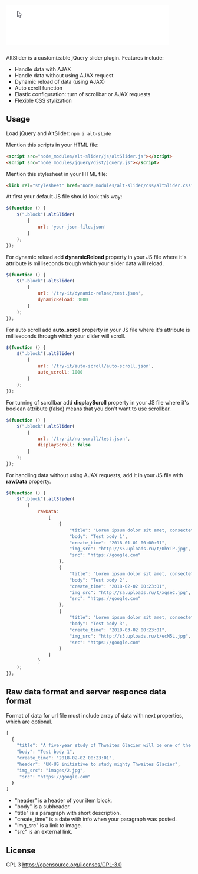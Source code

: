 # ![](https://github.com/Trixwell/altSlider/blob/master/gif/new.gif) 
AltSlider is a customizable jQuery slider plugin. Features include:

* Handle data with AJAX
* Handle data without using AJAX request
* Dynamic reload of data (using AJAX)
* Auto scroll function
* Elastic configuration: turn of scrollbar or AJAX requests
* Flexible CSS stylization

## Usage

Load jQuery and AltSlider: `npm i alt-slide`

Mention this scripts in your HTML file:

```html
<script src="node_modules/alt-slider/js/altSlider.js"></script>
<script src="node_modules/jquery/dist/jquery.js"></script>
```

Mention this stylesheet in your HTML file:

```html
<link rel="stylesheet" href="node_modules/alt-slider/css/altSlider.css">
```

At first your default JS file should look this way:
```js
$(function () {
    $(".block").altSlider(
        {
            url: 'your-json-file.json'
        }
    );
});
```
For dynamic reload add **dynamicReload** property in your JS file where it's attribute is milliseconds trough which your slider data will reload.
```js
$(function () {
    $(".block").altSlider(
        {
            url: '/try-it/dynamic-reload/test.json',
            dynamicReload: 3000
        }
    );
});
```

For auto scroll add **auto_scroll** property in your JS file where it's attribute is milliseconds through which your slider will scroll.

```js
$(function () {
    $(".block").altSlider(
        {
            url: '/try-it/auto-scroll/auto-scroll.json',
            auto_scroll: 1000
        }
    );
});
```

For turning of scrollbar add **displayScroll** property in your JS file where it's boolean attribute (false) means that you don't want to use scrollbar.

```js
$(function () {
    $(".block").altSlider(
        {
            url: '/try-it/no-scroll/test.json',
            displayScroll: false
        }
    );
});
```

For handling data without using AJAX requests, add it in your JS file with **rawData** property.


```js
$(function () {
    $(".block").altSlider(
        {
            rawData:
                [
                    {
                        "title": "Lorem ipsum dolor sit amet, consectetur adipisicing elit. A animi at corporis dignissimos error, facilis ipsum iste iusto, labore minima, nihil obcaecati placeat possimus quasi qui rem saepe soluta voluptates.",
                        "body": "Test body 1",
                        "create_time": "2018-01-01 00:00:01",
                        "img_src": "http://s5.uploads.ru/t/0hYTP.jpg",
                        "src": "https://google.com"
                    },
                    {
                        "title": "Lorem ipsum dolor sit amet, consectetur adipisicing elit. A animi at corporis dignissimos error, facilis ipsum iste iusto, labore minima, nihil obcaecati placeat possimus quasi qui rem saepe soluta voluptates.",
                        "body": "Test body 2",
                        "create_time": "2018-02-02 00:23:01",
                        "img_src": "http://sa.uploads.ru/t/xqseC.jpg",
                        "src": "https://google.com"
                    },
                    {
                        "title": "Lorem ipsum dolor sit amet, consectetur adipisicing elit. A animi at corporis dignissimos error, facilis ipsum iste iusto, labore minima, nihil obcaecati placeat possimus quasi qui rem saepe soluta voluptates.",
                        "body": "Test body 3",
                        "create_time": "2018-03-02 00:23:01",
                        "img_src": "http://s3.uploads.ru/t/ecM5L.jpg",
                        "src": "https://google.com"
                    }
                ]
            }
    );
});

```

## Raw data format and server responce data format

Format of data for url file must include array of data with next properties, which are optional.

```js
[
  {
    "title": "A five-year study of Thwaites Glacier will be one of the biggest projects ever in Antarctica.",
    "body": "Test body 1",
    "create_time": "2018-02-02 00:23:01",
    "header": "UK-US initiative to study mighty Thwaites Glacier",
    "img_src": "images/2.jpg",
     "src": "https://google.com"
  }
]
```
* "header" is a header of your item block.
* "body" is a subheader.
* "title" is a paragraph with short description.
* "create_time" is a date with info when your paragraph was posted.
* "img_src" is a link to image.
* "src" is an external link.

## License

GPL 3
https://opensource.org/licenses/GPL-3.0
